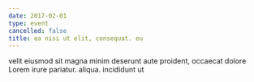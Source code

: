 ```yaml
---
date: 2017-02-01
type: event
cancelled: false
title: ea nisi ut elit, consequat. eu
---
```

velit eiusmod sit magna minim deserunt aute proident, occaecat dolore Lorem irure pariatur. aliqua. incididunt ut